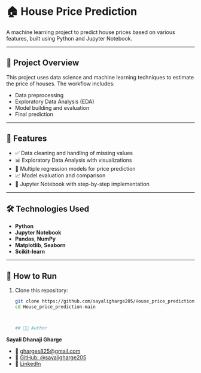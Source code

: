 # 🏠 House Price Prediction

A machine learning project to predict house prices based on various features, built using Python and Jupyter Notebook.

---

## 📂 Project Overview

This project uses data science and machine learning techniques to estimate the price of houses. The workflow includes:

- Data preprocessing  
- Exploratory Data Analysis (EDA)  
- Model building and evaluation  
- Final prediction

---

## 🚀 Features

- ✅ Data cleaning and handling of missing values  
- 📊 Exploratory Data Analysis with visualizations  
- 🧠 Multiple regression models for price prediction  
- 📈 Model evaluation and comparison  
- 📓 Jupyter Notebook with step-by-step implementation

---

## 🛠️ Technologies Used

- **Python**  
- **Jupyter Notebook**  
- **Pandas**, **NumPy**  
- **Matplotlib**, **Seaborn**  
- **Scikit-learn**

---

## 📑 How to Run

1. Clone this repository:
   ```bash
   git clone https://github.com/sayaligharge205/House_price_prediction-main.git
   cd House_price_prediction-main



   ## 👩‍💻 Author

**Sayali Dhanaji Gharge**

- 📧 [gharges825@gmail.com](mailto:gharges825@gmail.com)  
- 🐙 [GitHub: @sayaligharge205](https://github.com/sayaligharge205)  
- 💼 [LinkedIn](https://www.linkedin.com/in/sayali-gharge-09a29a2a0/)
